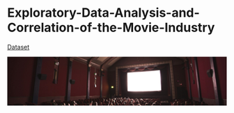 # Exploratory-Data-Analysis-and-Correlation-of-the-Movie-Industry

[Dataset](https://www.kaggle.com/datasets/danielgrijalvas/movies)

![Movie Industry](dataset-cover.jpg)
